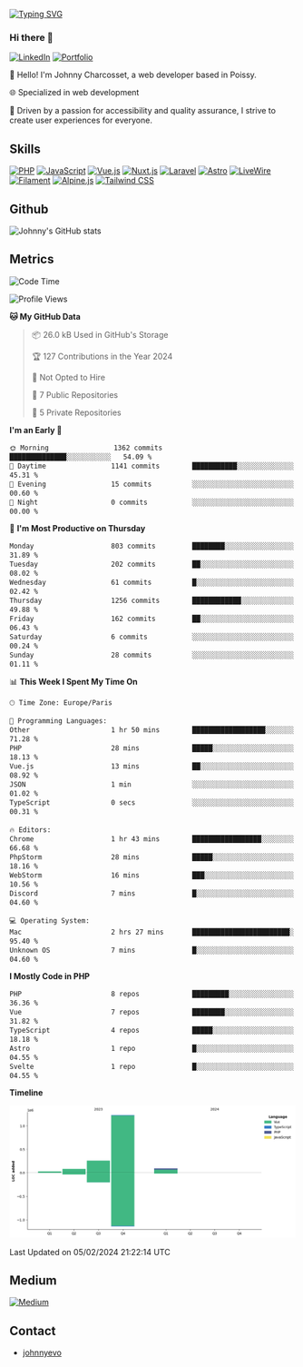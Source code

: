 [![Typing SVG](https://readme-typing-svg.demolab.com?font=Fira+Code&pause=1000&random=false&width=435&lines=Johnny+Charcosset;Web+Developer)](https://git.io/typing-svg)

### Hi there 👋
[![LinkedIn](https://img.shields.io/badge/LinkedIn-0077B5?style=for-the-badge&logo=linkedin&logoColor=white)]([https://www.linkedin.com/in/absatyaprakash/](https://www.linkedin.com/in/jcharcosset/))
[![Portfolio](https://img.shields.io/badge/Portfolio-4285F4?style=for-the-badge&logo=google-chrome&logoColor=white)](https://johnnyevo.github.io/)

👋 Hello! I'm Johnny Charcosset, a web developer based in Poissy.

🌐 Specialized in web development

🚀 Driven by a passion for accessibility and quality assurance, I strive to create user experiences for everyone.

## Skills

[![PHP](https://img.shields.io/badge/PHP-777BB4?style=for-the-badge&logo=php&logoColor=white)](https://www.php.net/)
[![JavaScript](https://img.shields.io/badge/JavaScript-F7DF1E?style=for-the-badge&logo=javascript&logoColor=black)](https://developer.mozilla.org/en-US/docs/Web/JavaScript)
[![Vue.js](https://img.shields.io/badge/Vue.js-4FC08D?style=for-the-badge&logo=vue.js&logoColor=white)](https://vuejs.org/)
[![Nuxt.js](https://img.shields.io/badge/Nuxt.js-00C58E?style=for-the-badge&logo=nuxt.js&logoColor=white)](https://nuxtjs.org/)
[![Laravel](https://img.shields.io/badge/Laravel-FF2D20?style=for-the-badge&logo=laravel&logoColor=white)](https://laravel.com/)
[![Astro](https://img.shields.io/badge/Astro-0B3E59?style=for-the-badge&logo=astro&logoColor=white)](https://astro.build/)
[![LiveWire](https://img.shields.io/badge/LiveWire-FF3E00?style=for-the-badge&logo=livewire&logoColor=white)](https://laravel-livewire.com/)
[![Filament](https://img.shields.io/badge/Filament-253E46?style=for-the-badge&logo=https://filamentphp.com/favicon/favicon-32x32.png?v=w1dBNxT7Wg&logoColor=white)](https://filamentadmin.com/)
[![Alpine.js](https://img.shields.io/badge/Alpine.js-8BC0D0?style=for-the-badge&logo=alpine.js&logoColor=black)](https://alpinejs.dev/)
[![Tailwind CSS](https://img.shields.io/badge/Tailwind_CSS-38B2AC?style=for-the-badge&logo=tailwind-css&logoColor=white)](https://tailwindcss.com/)

## Github

![Johnny's GitHub stats](https://github-readme-stats.vercel.app/api?username=JohnnyEvo&show_icons=true&theme=transparent)

## Metrics

<!--START_SECTION:waka-->
![Code Time](http://img.shields.io/badge/Code%20Time-9%20hrs%2021%20mins-blue)

![Profile Views](http://img.shields.io/badge/Profile%20Views-0-blue)

**🐱 My GitHub Data** 

> 📦 26.0 kB Used in GitHub's Storage 
 > 
> 🏆 127 Contributions in the Year 2024
 > 
> 🚫 Not Opted to Hire
 > 
> 📜 7 Public Repositories 
 > 
> 🔑 5 Private Repositories 
 > 
**I'm an Early 🐤** 

```text
🌞 Morning                1362 commits        ██████████████░░░░░░░░░░░   54.09 % 
🌆 Daytime                1141 commits        ███████████░░░░░░░░░░░░░░   45.31 % 
🌃 Evening                15 commits          ░░░░░░░░░░░░░░░░░░░░░░░░░   00.60 % 
🌙 Night                  0 commits           ░░░░░░░░░░░░░░░░░░░░░░░░░   00.00 % 
```
📅 **I'm Most Productive on Thursday** 

```text
Monday                   803 commits         ████████░░░░░░░░░░░░░░░░░   31.89 % 
Tuesday                  202 commits         ██░░░░░░░░░░░░░░░░░░░░░░░   08.02 % 
Wednesday                61 commits          █░░░░░░░░░░░░░░░░░░░░░░░░   02.42 % 
Thursday                 1256 commits        ████████████░░░░░░░░░░░░░   49.88 % 
Friday                   162 commits         ██░░░░░░░░░░░░░░░░░░░░░░░   06.43 % 
Saturday                 6 commits           ░░░░░░░░░░░░░░░░░░░░░░░░░   00.24 % 
Sunday                   28 commits          ░░░░░░░░░░░░░░░░░░░░░░░░░   01.11 % 
```


📊 **This Week I Spent My Time On** 

```text
🕑︎ Time Zone: Europe/Paris

💬 Programming Languages: 
Other                    1 hr 50 mins        ██████████████████░░░░░░░   71.28 % 
PHP                      28 mins             █████░░░░░░░░░░░░░░░░░░░░   18.13 % 
Vue.js                   13 mins             ██░░░░░░░░░░░░░░░░░░░░░░░   08.92 % 
JSON                     1 min               ░░░░░░░░░░░░░░░░░░░░░░░░░   01.02 % 
TypeScript               0 secs              ░░░░░░░░░░░░░░░░░░░░░░░░░   00.31 % 

🔥 Editors: 
Chrome                   1 hr 43 mins        █████████████████░░░░░░░░   66.68 % 
PhpStorm                 28 mins             █████░░░░░░░░░░░░░░░░░░░░   18.16 % 
WebStorm                 16 mins             ███░░░░░░░░░░░░░░░░░░░░░░   10.56 % 
Discord                  7 mins              █░░░░░░░░░░░░░░░░░░░░░░░░   04.60 % 

💻 Operating System: 
Mac                      2 hrs 27 mins       ████████████████████████░   95.40 % 
Unknown OS               7 mins              █░░░░░░░░░░░░░░░░░░░░░░░░   04.60 % 
```

**I Mostly Code in PHP** 

```text
PHP                      8 repos             █████████░░░░░░░░░░░░░░░░   36.36 % 
Vue                      7 repos             ████████░░░░░░░░░░░░░░░░░   31.82 % 
TypeScript               4 repos             █████░░░░░░░░░░░░░░░░░░░░   18.18 % 
Astro                    1 repo              █░░░░░░░░░░░░░░░░░░░░░░░░   04.55 % 
Svelte                   1 repo              █░░░░░░░░░░░░░░░░░░░░░░░░   04.55 % 
```



**Timeline**

![Lines of Code chart](https://raw.githubusercontent.com/JohnnyEvo/JohnnyEvo/main/assets/bar_graph.png)


 Last Updated on 05/02/2024 21:22:14 UTC
<!--END_SECTION:waka-->

## Medium

[![Medium](https://github-readme-medium.vercel.app/?username=johnny.charcosset&limit=3)](https://medium.com/@@johnny.charcosset)

## Contact

- [johnnyevo](https://johnnyevo.github.io/)
